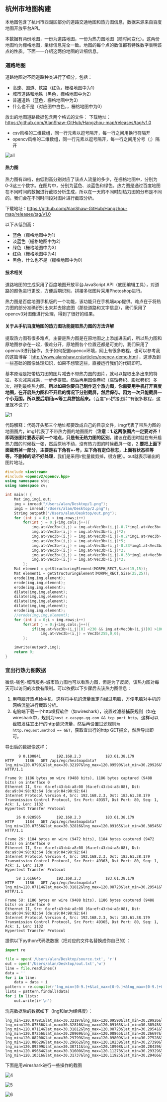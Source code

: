 ## **杭州市地图构建**

本地图包含了杭州市西湖区部分的道路交通地图和热力图信息，数据来源来自百度地图开放平台API。

本数据有两份地图，一份为道路地图，一份为热力图地图（随时间变化）。这两份地图均为栅格地图，坐标信息完全一致。地图的每个点的数值都有特殊数字表明该点的性质。下面一一介绍这两份地图的详细信息。

### 道路地图

道路地图对不同道路种类进行了细分，包括：

- 高速、国道、铁路（红色，栅格地图中为1）
- 城市道路和地铁（黑色，栅格地图中为2）
- 普通道路（蓝色，栅格地图中为3）
- 什么也不是（对应图中白色，，栅格地图中为0）

放出的地图道路数据包含两个格式的文件：
下载地址：https://github.com/AlanShaw-GitHub/Hangzhou-map/releases/tag/v1.0

- csv风格的二维数组，同一行元素以逗号隔开，每一行之间用换行符隔开
- opencv风格的二维数组，同一行元素以逗号隔开，每一行之间用分号（;）隔开

![all](jpg/all.png)

#### 热力图

热力图有四档，由低到高分别对应了该点人流量的多少，在栅格地图中，分别为0-3这三个数字。在图片中，分别为蓝色、淡蓝色和绿色。热力图是通过百度地图在不同时间的数据进行截取分析生成，所以在一天的不同时刻热力图的分布是不同的。我们会在不同时间段对图片进行截取分析。

下载地址：https://github.com/AlanShaw-GitHub/Hangzhou-map/releases/tag/v1.0

以下从低到高：

- 蓝色（栅格地图中为1）
- 淡蓝色（栅格地图中为2）
- 绿色（栅格地图中为3）
- 红色（栅格地图中为4）
- 黑色，什么也不是（栅格地图中为0）

#### 技术相关

道路地图的生成采用了百度地图开放平台JavaScript API（底图编辑工具），对道路的颜色进行更改，方便后期识别。拼接多张图片采用Photoshop进行。

热力图是百度地图手机版的一个功能，该功能只在手机端app提供。难点在于将热力图的部分准确识别出来并去除底图（那些道路和文字信息），我们采用了opencv3对图像进行处理，得到了很好的结果。

#### 关于从手机百度地图的热力图功能提取热力图的方法详解

提取热力图有很多难点，主要是热力图是在原地图之上添加进去的，所以热力图和原地图参杂在一起，很难分开，原地图各个位置还都是可变的，我们采用了opencv3进行操作，关于如何配置opencv环境，网上有很多教程，也可以参考我的这篇博客：http://www.alanshaw.cn/articles/opencv-demo.html ，这涉及到一些基础的图像处理知识，如果不想管这些，直接运行我们的代码即可。

基本原理是把带热力图的图片减去不带热力图的图片，就可以提取出多出来的特征，多次减乘减乘，一步步提取。然后再用图像卷积（腐蚀卷积、膨胀卷积）多次，得到最终热力图。**所以如果你要自己制作这个热力图，你需要用手机打开百度地图，在开启热力图和不开启的情况下分别截屏，然后保存。因为一次只能截屏一个小范围，所以要后期用ps等工具拼接起来。**（百度“ps拼接图片”有很多教程，这里就不说了）

![1](jpg/1.png)

代码解释：代码开头那三个地址都要改成自己的目录文件，img代表了带热力图的地图图片，img1代表了不带热力图的地图图片（**注意：1.这两张图片一定要对齐！即两张图片要表示同一个地点，只是有无热力图的区别**，建议在截图时就在有开启热力图的时候截一张，然后原地不动，没有热力图的时候截屏一张，2.**要把上面下面裁剪掉一部分，主要是右下角有+-号，左下角有定位标志，上面有状态栏等等，不删掉的话不好处理**，我们是采用lr批量裁剪掉，很方便）。out就表示输出的图片地址。

```c++
#include <iostream>
#include <opencv2/opencv.hpp>
using namespace std;
using namespace cv;

int main() {
    Mat img,img1,out;
    img = imread("/Users/alan/Desktop/1.png");
    img1 = imread("/Users/alan/Desktop/2.png");
    String outpath("/Users/alan/Desktop/out.png");
    for (int i = 0;i < img.rows;i++)
        for(int j = 0;j<img.cols;j++){
            img.at<Vec3b>(i,j) = img.at<Vec3b>(i,j)-0.7*img1.at<Vec3b>(i,j);
            img.at<Vec3b>(i,j) = img.at<Vec3b>(i,j)*2;
            img.at<Vec3b>(i,j) = img.at<Vec3b>(i,j)-0.2*img1.at<Vec3b>(i,j);
            img.at<Vec3b>(i,j) = img.at<Vec3b>(i,j)*5;
            img.at<Vec3b>(i,j) = img.at<Vec3b>(i,j)-0.33*img1.at<Vec3b>(i,j);
            img.at<Vec3b>(i,j) = img.at<Vec3b>(i,j)*2;
            img.at<Vec3b>(i,j) = img.at<Vec3b>(i,j)-0.33*img1.at<Vec3b>(i,j);
            img.at<Vec3b>(i,j) = img.at<Vec3b>(i,j)*2;
        };
    Mat element = getStructuringElement(MORPH_RECT,Size(15,15));
    Mat element1 = getStructuringElement(MORPH_RECT,Size(25,25));
    erode(img,img,element);
    erode(img,img,element);
    erode(img,img,element);
    dilate(img,img,element);
    dilate(img,img,element);
    dilate(img,img,element);
    dilate(img,img,element);
    erode(img,img,element);
    //erode(img,img,element);
    for (int i = 0;i < img.rows;i++)
        for(int j = 0;j<img.cols;j++){
            if(img.at<Vec3b>(i,j)[0] <230 && img.at<Vec3b>(i,j)[0] >100 && img.at<Vec3b>(i,j)[2] < 50)
                img.at<Vec3b>(i,j) = Vec3b(255,0,0);
        };

    imwrite(outpath,img);
    return 0;
}
```



### 宜出行热力图数据

微信-钱包-城市服务-城市热力图也可以看热力图，但是为了反爬，该热力图对每天可以访问的次数有限制。可以依据以下步骤后去该热力图信息：

1. 用电脑开热点给手机，这样将手机的流量重定向经过电脑，方便电脑对手机的网络流量进行截取分析。
2. 电脑端下载一个http嗅探软件（如wireshark），设置过滤器捕获规则（如在wireshark中，规则为`host c.easygo.qq.com && tcp port http`，这样可以截取发往宜出行的http请求流量，然后再设置过滤规则`为http.request.method == GET`，获取宜出行的http GET报文，然后导出即可。

导出后的数据像这样：

```
      9 0.100841       192.168.2.3           183.61.38.179         HTTP     1186   GET /api/egc/heatmapdata?lng_min=120.07981&lat_max=30.32197&lng_max=120.09590&lat_min=30.29926&level=15&city=%E6%9D%AD%E5%B7%9E&lat=undefined&lng=undefined&_token= HTTP/1.1 

Frame 9: 1186 bytes on wire (9488 bits), 1186 bytes captured (9488 bits) on interface 0
Ethernet II, Src: 6a:ef:43:b4:a8:08 (6a:ef:43:b4:a8:08), Dst: de:a9:04:98:92:64 (de:a9:04:98:92:64)
Internet Protocol Version 4, Src: 192.168.2.3, Dst: 183.61.38.179
Transmission Control Protocol, Src Port: 49357, Dst Port: 80, Seq: 1, Ack: 1, Len: 1132
Hypertext Transfer Protocol

     26 0.928505       192.168.2.3           183.61.38.179         HTTP     1184   GET /api/egc/heatmapdata?lng_min=120.07556&lat_max=30.32816&lng_max=120.09165&lat_min=30.30545&level=15&city=%E6%9D%AD%E5%B7%9E&lat=undefined&lng=undefined&_token= HTTP/1.1 

Frame 26: 1184 bytes on wire (9472 bits), 1184 bytes captured (9472 bits) on interface 0
Ethernet II, Src: 6a:ef:43:b4:a8:08 (6a:ef:43:b4:a8:08), Dst: de:a9:04:98:92:64 (de:a9:04:98:92:64)
Internet Protocol Version 4, Src: 192.168.2.3, Dst: 183.61.38.179
Transmission Control Protocol, Src Port: 49363, Dst Port: 80, Seq: 1, Ack: 1, Len: 1130
Hypertext Transfer Protocol

     58 1.616645       192.168.2.3           183.61.38.179         HTTP     1186   GET /api/egc/heatmapdata?lng_min=120.07114&lat_max=30.31812&lng_max=120.08723&lat_min=30.29541&level=15&city=%E6%9D%AD%E5%B7%9E&lat=undefined&lng=undefined&_token= HTTP/1.1 

Frame 58: 1186 bytes on wire (9488 bits), 1186 bytes captured (9488 bits) on interface 0
Ethernet II, Src: 6a:ef:43:b4:a8:08 (6a:ef:43:b4:a8:08), Dst: de:a9:04:98:92:64 (de:a9:04:98:92:64)
Internet Protocol Version 4, Src: 192.168.2.3, Dst: 183.61.38.179
Transmission Control Protocol, Src Port: 49365, Dst Port: 80, Seq: 1, Ack: 1, Len: 1132
Hypertext Transfer Protocol
```

提供以下python代码洗数据（把对应的文件名替换成你自己的）：

```python
import re

file = open('/Users/alan/Desktop/source.txt', 'r')
out = open('/Users/alan/Desktop/out.txt','w')
line = file.readlines()
data = ''
for i in line:
    data = data + i
pattern = re.compile(r'lng_min=[0-9.]+&lat_max=[0-9.]+&lng_max=[0-9.]+&lat_min=[0-9.]+&level=15')
lists = pattern.findall(data)
for i in lists:
    out.write(i+'\n')
```

洗完数据后的数据如下（lng和lat为经纬度）：

```
lng_min=120.07981&lat_max=30.32197&lng_max=120.09590&lat_min=30.29926&level=15
lng_min=120.07556&lat_max=30.32816&lng_max=120.09165&lat_min=30.30545&level=15
lng_min=120.07114&lat_max=30.31812&lng_max=120.08723&lat_min=30.29541&level=15
lng_min=120.07256&lat_max=30.28969&lng_max=120.08865&lat_min=30.26697&level=15
lng_min=120.08200&lat_max=30.29799&lng_max=120.09809&lat_min=30.27528&level=15
lng_min=120.08629&lat_max=30.29662&lng_max=120.10239&lat_min=30.27390&level=15
lng_min=120.09299&lat_max=30.30711&lng_max=120.10908&lat_min=30.28439&level=15
lng_min=120.09664&lat_max=30.31600&lng_max=120.11273&lat_min=30.29329&level=15
lng_min=120.10316&lat_max=30.31737&lng_max=120.11925&lat_min=30.29466&level=15
```

下面是用wireshark进行一些操作的截图

![4](jpg/4.png)

![5](jpg/5.png)

![6](jpg/6.png)
